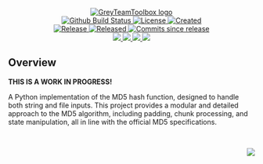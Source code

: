 <!-- markdownlint-disable -->
<p align="center">
    <a href="https://github.com/GreyTeamToolbox/">
        <img src="https://cdn.wolfsoftware.com/assets/images/github/organisations/greyteamtoolbox/black-and-white-circle-256.png" alt="GreyTeamToolbox logo" />
    </a>
    <br />
    <a href="https://github.com/GreyTeamToolbox/md5-package/actions/workflows/cicd.yml">
        <img src="https://img.shields.io/github/actions/workflow/status/GreyTeamToolbox/md5-package/cicd.yml?branch=master&label=build%20status&style=for-the-badge" alt="Github Build Status" />
    </a>
    <a href="https://github.com/GreyTeamToolbox/md5-package/blob/master/LICENSE.md">
        <img src="https://img.shields.io/github/license/GreyTeamToolbox/md5-package?color=blue&label=License&style=for-the-badge" alt="License">
    </a>
    <a href="https://github.com/GreyTeamToolbox/md5-package">
        <img src="https://img.shields.io/github/created-at/GreyTeamToolbox/md5-package?color=blue&label=Created&style=for-the-badge" alt="Created">
    </a>
    <br />
    <a href="https://github.com/GreyTeamToolbox/md5-package/releases/latest">
        <img src="https://img.shields.io/github/v/release/GreyTeamToolbox/md5-package?color=blue&label=Latest%20Release&style=for-the-badge" alt="Release">
    </a>
    <a href="https://github.com/GreyTeamToolbox/md5-package/releases/latest">
        <img src="https://img.shields.io/github/release-date/GreyTeamToolbox/md5-package?color=blue&label=Released&style=for-the-badge" alt="Released">
    </a>
    <a href="https://github.com/GreyTeamToolbox/md5-package/releases/latest">
        <img src="https://img.shields.io/github/commits-since/GreyTeamToolbox/md5-package/latest.svg?color=blue&style=for-the-badge" alt="Commits since release">
    </a>
    <br />
    <a href="https://github.com/GreyTeamToolbox/md5-package/blob/master/.github/CODE_OF_CONDUCT.md">
        <img src="https://img.shields.io/badge/Code%20of%20Conduct-blue?style=for-the-badge" />
    </a>
    <a href="https://github.com/GreyTeamToolbox/md5-package/blob/master/.github/CONTRIBUTING.md">
        <img src="https://img.shields.io/badge/Contributing-blue?style=for-the-badge" />
    </a>
    <a href="https://github.com/GreyTeamToolbox/md5-package/blob/master/.github/SECURITY.md">
        <img src="https://img.shields.io/badge/Report%20Security%20Concern-blue?style=for-the-badge" />
    </a>
    <a href="https://github.com/GreyTeamToolbox/md5-package/issues">
        <img src="https://img.shields.io/badge/Get%20Support-blue?style=for-the-badge" />
    </a>
</p>

## Overview

**THIS IS A WORK IN PROGRESS!**

A Python implementation of the MD5 hash function, designed to handle both string and file inputs. This project provides a modular and detailed
approach to the MD5 algorithm, including padding, chunk processing, and state manipulation, all in line with the official MD5 specifications.

<br />
<p align="right"><a href="https://wolfsoftware.com/"><img src="https://img.shields.io/badge/Created%20by%20Wolf%20on%20behalf%20of%20Wolf%20Software-blue?style=for-the-badge" /></a></p>
